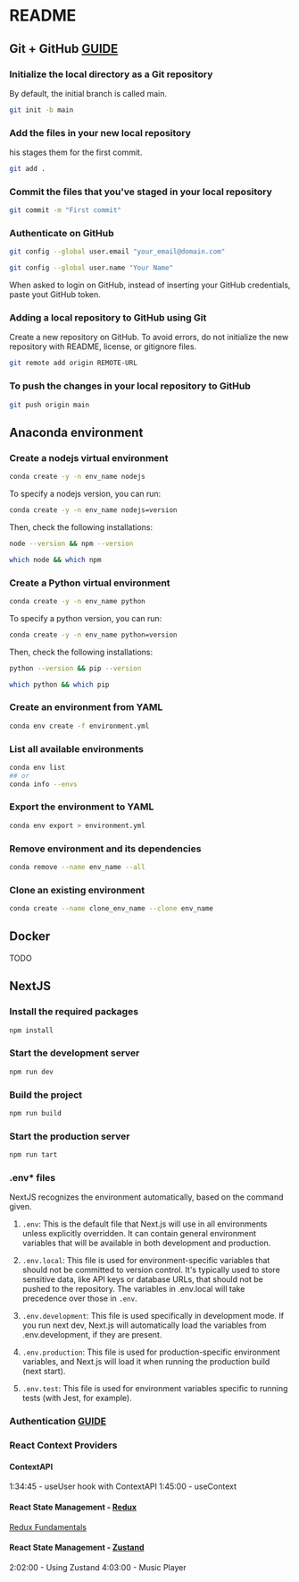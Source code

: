 # README

## Git + GitHub [GUIDE](https://docs.github.com/en/migrations/importing-source-code/using-the-command-line-to-import-source-code/adding-locally-hosted-code-to-github)

### Initialize the local directory as a Git repository

By default, the initial branch is called main.

```bash
git init -b main
```

### Add the files in your new local repository

his stages them for the first commit.

```bash
git add .
```

### Commit the files that you've staged in your local repository

```bash
git commit -m "First commit"
```

### Authenticate on GitHub

```bash
git config --global user.email "your_email@domain.com"
```

```bash
git config --global user.name "Your Name"
```

When asked to login on GitHub, instead of inserting your GitHub credentials, paste yout GitHub token.

### Adding a local repository to GitHub using Git

Create a new repository on GitHub. To avoid errors, do not initialize the new repository with README, license, or gitignore files.

```bash
git remote add origin REMOTE-URL
```

### To push the changes in your local repository to GitHub

```bash
git push origin main
```

## Anaconda environment

### Create a nodejs virtual environment

```bash
conda create -y -n env_name nodejs
```

To specify a nodejs version, you can run:

```bash
conda create -y -n env_name nodejs=version
```

Then, check the following installations:

```bash
node --version && npm --version
```

```bash
which node && which npm
```

### Create a Python virtual environment

```bash
conda create -y -n env_name python
```

To specify a python version, you can run:

```bash
conda create -y -n env_name python=version
```

Then, check the following installations:

```bash
python --version && pip --version
```

```bash
which python && which pip
```

### Create an environment from YAML

```bash
conda env create -f environment.yml
```

### List all available environments

```bash
conda env list
## or
conda info --envs
```

### Export the environment to YAML

```bash
conda env export > environment.yml
```

### Remove environment and its dependencies

```bash
conda remove --name env_name --all
```

### Clone an existing environment

```bash
conda create --name clone_env_name --clone env_name
```

## Docker

TODO

## NextJS

### Install the required packages

```bash
npm install
```

### Start the development server

```bash
npm run dev
```

### Build the project

```bash
npm run build
```

### Start the production server

```bash
npm run tart
```

### .env\* files

NextJS recognizes the environment automatically, based on the command given.

1. `.env`: This is the default file that Next.js will use in all environments unless explicitly overridden. It can contain general environment variables that will be available in both development and production.

2. `.env.local`: This file is used for environment-specific variables that should not be committed to version control. It's typically used to store sensitive data, like API keys or database URLs, that should not be pushed to the repository. The variables in .env.local will take precedence over those in `.env`.

3. `.env.development`: This file is used specifically in development mode. If you run next dev, Next.js will automatically load the variables from .env.development, if they are present.

4. `.env.production`: This file is used for production-specific environment variables, and Next.js will load it when running the production build (next start).

5. `.env.test`: This file is used for environment variables specific to running tests (with Jest, for example).

### Authentication [GUIDE](https://nextjs.org/docs/app/guides/authentication#session-management)

### React Context Providers

#### ContextAPI

1:34:45 - useUser hook with ContextAPI
1:45:00 - useContext

#### React State Management - [Redux](https://redux.js.org/usage/nextjs)

[Redux Fundamentals](https://redux.js.org/tutorials/fundamentals/part-1-overview)

#### React State Management - [Zustand](https://zustand.docs.pmnd.rs/guides/nextjs)

2:02:00 - Using Zustand
4:03:00 - Music Player
